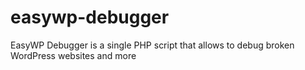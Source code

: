 # easywp-debugger
EasyWP Debugger is a single PHP script that allows to debug broken WordPress websites and more
